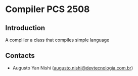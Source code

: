 # Compiler PCS 2508 #

## Introduction ##

A compliler a class that compiles simple language

## Contacts ##

* Augusto Yan Nishi (augusto.nishi@devtecnologia.com.br)